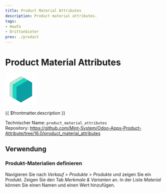 ```yaml
---
title: Product Material Attributes
description: Product material attributes.
tags:
- HowTo
- Drittanbieter
prev: ./product
---
```

# Product Material Attributes
![icon_oms_box](attachments/icons_odoo_mint_system.png)

{{ $frontmatter.description }}

Technischer Name: `product_material_attributes`\
Repository: <https://github.com/Mint-System/Odoo-Apps-Product-Attribute/tree/16.0/product_material_attributes>

## Verwendung

### Produkt-Materialien definieren

Navigieren Sie nach *Verkauf > Produkte > Produkte* und zeigen Sie ein Produkt. Zeigen Sie den Tab *Merkmale & Varianten* an. In der Liste *Material* können Sie einen Namen und einen Wert hinzufügen.